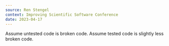 ```yaml
---
source: Ren Stengel
context: Improving Scientific Software Conference
date: 2023-04-17
---
```

Assume untested code is broken code.  Assume tested code is slightly less broken code.
